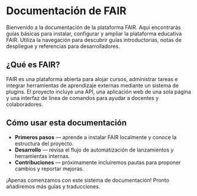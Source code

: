 # Documentación de FAIR

Bienvenido a la documentación de la plataforma FAIR. Aquí encontrarás guías
básicas para instalar, configurar y ampliar la plataforma educativa FAIR.
Utiliza la navegación para descubrir guías introductorias, notas de despliegue y
referencias para desarrolladores.

## ¿Qué es FAIR?

FAIR es una plataforma abierta para alojar cursos, administrar tareas e integrar
herramientas de aprendizaje externas mediante un sistema de plugins. El proyecto
incluye una API, una aplicación web de una sola página y una interfaz de línea
de comandos para ayudar a docentes y colaboradores.

## Cómo usar esta documentación

- **Primeros pasos** — aprende a instalar FAIR localmente y conoce la
  estructura del proyecto.
- **Desarrollo** — revisa el flujo de automatización de lanzamientos y
  herramientas internas.
- **Contribuciones** — próximamente incluiremos pautas para proponer cambios y
  reportar mejoras.

¡Apenas comenzamos con este sistema de documentación! Pronto añadiremos más
guías y traducciones.
